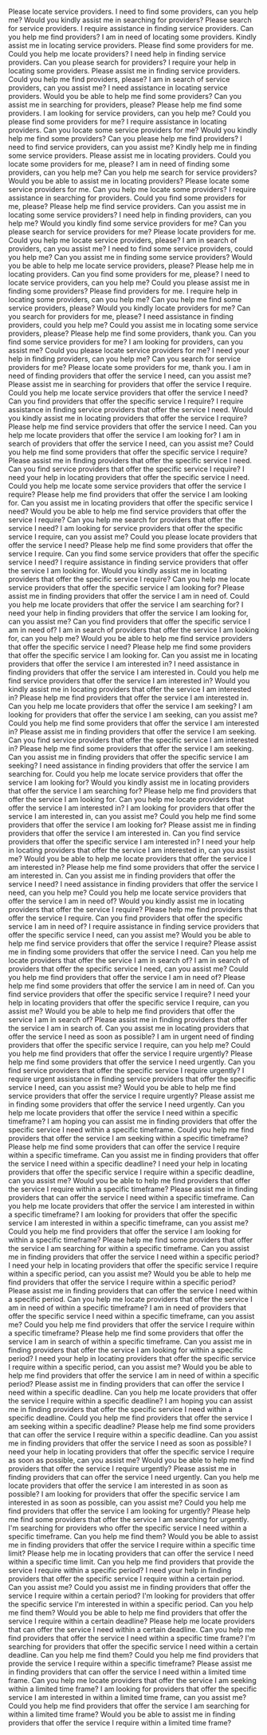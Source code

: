 Please locate service providers.
I need to find some providers, can you help me?
Would you kindly assist me in searching for providers?
Please search for service providers.
I require assistance in finding service providers.
Can you help me find providers?
I am in need of locating some providers.
Kindly assist me in locating service providers.
Please find some providers for me.
Could you help me locate providers?
I need help in finding service providers.
Can you please search for providers?
I require your help in locating some providers.
Please assist me in finding service providers.
Could you help me find providers, please?
I am in search of service providers, can you assist me?
I need assistance in locating service providers.
Would you be able to help me find some providers?
Can you assist me in searching for providers, please?
Please help me find some providers.
I am looking for service providers, can you help me?
Could you please find some providers for me?
I require assistance in locating providers.
Can you locate some service providers for me?
Would you kindly help me find some providers?
Can you please help me find providers?
I need to find service providers, can you assist me?
Kindly help me in finding some service providers.
Please assist me in locating providers.
Could you locate some providers for me, please?
I am in need of finding some providers, can you help me?
Can you help me search for service providers?
Would you be able to assist me in locating providers?
Please locate some service providers for me.
Can you help me locate some providers?
I require assistance in searching for providers.
Could you find some providers for me, please?
Please help me find service providers.
Can you assist me in locating some service providers?
I need help in finding providers, can you help me?
Would you kindly find some service providers for me?
Can you please search for service providers for me?
Please locate providers for me.
Could you help me locate service providers, please?
I am in search of providers, can you assist me?
I need to find some service providers, could you help me?
Can you assist me in finding some service providers?
Would you be able to help me locate service providers, please?
Please help me in locating providers.
Can you find some providers for me, please?
I need to locate service providers, can you help me?
Could you please assist me in finding some providers?
Please find providers for me.
I require help in locating some providers, can you help me?
Can you help me find some service providers, please?
Would you kindly locate providers for me?
Can you search for providers for me, please?
I need assistance in finding providers, could you help me?
Could you assist me in locating some service providers, please?
Please help me find some providers, thank you.
Can you find some service providers for me?
I am looking for providers, can you assist me?
Could you please locate service providers for me?
I need your help in finding providers, can you help me?
Can you search for service providers for me?
Please locate some providers for me, thank you.
I am in need of finding providers that offer the service I need, can you assist me?
Please assist me in searching for providers that offer the service I require.
Could you help me locate service providers that offer the service I need?
Can you find providers that offer the specific service I require?
I require assistance in finding service providers that offer the service I need.
Would you kindly assist me in locating providers that offer the service I require?
Please help me find service providers that offer the service I need.
Can you help me locate providers that offer the service I am looking for?
I am in search of providers that offer the service I need, can you assist me?
Could you help me find some providers that offer the specific service I require?
Please assist me in finding providers that offer the specific service I need.
Can you find service providers that offer the specific service I require?
I need your help in locating providers that offer the specific service I need.
Could you help me locate some service providers that offer the service I require?
Please help me find providers that offer the service I am looking for.
Can you assist me in locating providers that offer the specific service I need?
Would you be able to help me find service providers that offer the service I require?
Can you help me search for providers that offer the service I need?
I am looking for service providers that offer the specific service I require, can you assist me?
Could you please locate providers that offer the service I need?
Please help me find some providers that offer the service I require.
Can you find some service providers that offer the specific service I need?
I require assistance in finding service providers that offer the service I am looking for.
Would you kindly assist me in locating providers that offer the specific service I require?
Can you help me locate service providers that offer the specific service I am looking for?
Please assist me in finding providers that offer the service I am in need of.
Could you help me locate providers that offer the service I am searching for?
I need your help in finding providers that offer the service I am looking for, can you assist me?
Can you find providers that offer the specific service I am in need of?
I am in search of providers that offer the service I am looking for, can you help me?
Would you be able to help me find service providers that offer the specific service I need?
Please help me find some providers that offer the specific service I am looking for.
Can you assist me in locating providers that offer the service I am interested in?
I need assistance in finding providers that offer the service I am interested in.
Could you help me find service providers that offer the service I am interested in?
Would you kindly assist me in locating providers that offer the service I am interested in?
Please help me find providers that offer the service I am interested in.
Can you help me locate providers that offer the service I am seeking?
I am looking for providers that offer the service I am seeking, can you assist me?
Could you help me find some providers that offer the service I am interested in?
Please assist me in finding providers that offer the service I am seeking.
Can you find service providers that offer the specific service I am interested in?
Please help me find some providers that offer the service I am seeking.
Can you assist me in finding providers that offer the specific service I am seeking?
I need assistance in finding providers that offer the service I am searching for.
Could you help me locate service providers that offer the service I am looking for?
Would you kindly assist me in locating providers that offer the service I am searching for?
Please help me find providers that offer the service I am looking for.
Can you help me locate providers that offer the service I am interested in?
I am looking for providers that offer the service I am interested in, can you assist me?
Could you help me find some providers that offer the service I am looking for?
Please assist me in finding providers that offer the service I am interested in.
Can you find service providers that offer the specific service I am interested in?
I need your help in locating providers that offer the service I am interested in, can you assist me?
Would you be able to help me locate providers that offer the service I am interested in?
Please help me find some providers that offer the service I am interested in.
Can you assist me in finding providers that offer the service I need?
I need assistance in finding providers that offer the service I need, can you help me?
Could you help me locate service providers that offer the service I am in need of?
Would you kindly assist me in locating providers that offer the service I require?
Please help me find providers that offer the service I require.
Can you find providers that offer the specific service I am in need of?
I require assistance in finding service providers that offer the specific service I need, can you assist me?
Would you be able to help me find service providers that offer the service I require?
Please assist me in finding some providers that offer the service I need.
Can you help me locate providers that offer the service I am in search of?
I am in search of providers that offer the specific service I need, can you assist me?
Could you help me find providers that offer the service I am in need of?
Please help me find some providers that offer the service I am in need of.
Can you find service providers that offer the specific service I require?
I need your help in locating providers that offer the specific service I require, can you assist me?
Would you be able to help me find providers that offer the service I am in search of?
Please assist me in finding providers that offer the service I am in search of.
Can you assist me in locating providers that offer the service I need as soon as possible?
I am in urgent need of finding providers that offer the specific service I require, can you help me?
Could you help me find providers that offer the service I require urgently?
Please help me find some providers that offer the service I need urgently.
Can you find service providers that offer the specific service I require urgently?
I require urgent assistance in finding service providers that offer the specific service I need, can you assist me?
Would you be able to help me find service providers that offer the service I require urgently?
Please assist me in finding some providers that offer the service I need urgently.
Can you help me locate providers that offer the service I need within a specific timeframe?
I am hoping you can assist me in finding providers that offer the specific service I need within a specific timeframe.
Could you help me find providers that offer the service I am seeking within a specific timeframe?
Please help me find some providers that can offer the service I require within a specific timeframe.
Can you assist me in finding providers that offer the service I need within a specific deadline?
I need your help in locating providers that offer the specific service I require within a specific deadline, can you assist me?
Would you be able to help me find providers that offer the service I require within a specific timeframe?
Please assist me in finding providers that can offer the service I need within a specific timeframe.
Can you help me locate providers that offer the service I am interested in within a specific timeframe?
I am looking for providers that offer the specific service I am interested in within a specific timeframe, can you assist me?
Could you help me find providers that offer the service I am looking for within a specific timeframe?
Please help me find some providers that offer the service I am searching for within a specific timeframe.
Can you assist me in finding providers that offer the service I need within a specific period?
I need your help in locating providers that offer the specific service I require within a specific period, can you assist me?
Would you be able to help me find providers that offer the service I require within a specific period?
Please assist me in finding providers that can offer the service I need within a specific period.
Can you help me locate providers that offer the service I am in need of within a specific timeframe?
I am in need of providers that offer the specific service I need within a specific timeframe, can you assist me?
Could you help me find providers that offer the service I require within a specific timeframe?
Please help me find some providers that offer the service I am in search of within a specific timeframe.
Can you assist me in finding providers that offer the service I am looking for within a specific period?
I need your help in locating providers that offer the specific service I require within a specific period, can you assist me?
Would you be able to help me find providers that offer the service I am in need of within a specific period?
Please assist me in finding providers that can offer the service I need within a specific deadline.
Can you help me locate providers that offer the service I require within a specific deadline?
I am hoping you can assist me in finding providers that offer the specific service I need within a specific deadline.
Could you help me find providers that offer the service I am seeking within a specific deadline?
Please help me find some providers that can offer the service I require within a specific deadline.
Can you assist me in finding providers that offer the service I need as soon as possible?
I need your help in locating providers that offer the specific service I require as soon as possible, can you assist me?
Would you be able to help me find providers that offer the service I require urgently?
Please assist me in finding providers that can offer the service I need urgently.
Can you help me locate providers that offer the service I am interested in as soon as possible?
I am looking for providers that offer the specific service I am interested in as soon as possible, can you assist me?
Could you help me find providers that offer the service I am looking for urgently?
Please help me find some providers that offer the service I am searching for urgently.
I'm searching for providers who offer the specific service I need within a specific timeframe. Can you help me find them?
Would you be able to assist me in finding providers that offer the service I require within a specific time limit?
Please help me in locating providers that can offer the service I need within a specific time limit.
Can you help me find providers that provide the service I require within a specific period?
I need your help in finding providers that offer the specific service I require within a certain period. Can you assist me?
Could you assist me in finding providers that offer the service I require within a certain period?
I'm looking for providers that offer the specific service I'm interested in within a specific period. Can you help me find them?
Would you be able to help me find providers that offer the service I require within a certain deadline?
Please help me locate providers that can offer the service I need within a certain deadline.
Can you help me find providers that offer the service I need within a specific time frame?
I'm searching for providers that offer the specific service I need within a certain deadline. Can you help me find them?
Could you help me find providers that provide the service I require within a specific timeframe?
Please assist me in finding providers that can offer the service I need within a limited time frame.
Can you help me locate providers that offer the service I am seeking within a limited time frame?
I am looking for providers that offer the specific service I am interested in within a limited time frame, can you assist me?
Could you help me find providers that offer the service I am searching for within a limited time frame?
Would you be able to assist me in finding providers that offer the service I require within a limited time frame?
